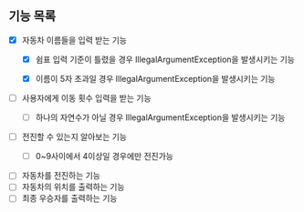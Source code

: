 ## 기능 목록

- [x] 자동차 이름들을 입력 받는 기능
    - [x] 쉼표 입력 기준이 틀렸을 경우 IllegalArgumentException을 발생시키는 기능
    - [x] 이름이 5자 초과일 경우 IllegalArgumentException을 발생시키는 기능


- [ ] 사용자에게 이동 횟수 입력을 받는 기능
    - [ ] 하나의 자연수가 아닐 경우 IllegalArgumentException을 발생시키는 기능


- [ ] 전진할 수 있는지 알아보는 기능
    - [ ] 0~9사이에서 4이상일 경우에만 전진가능


- [ ] 자동차를 전진하는 기능
- [ ] 자동차의 위치를 출력하는 기능
- [ ] 최종 우승자를 출력하는 기능